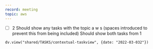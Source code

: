```yaml
---
record: meeting
topic: aws
---
```

* [ ] 2 Should show any tasks with the topic a w s (spaces introduced to prevent this from being included)
Should show both tasks from 1
```dataviewjs
dv.view("shared/TASKS/contextual-taskview", {date: "2022-03-032"})
```


